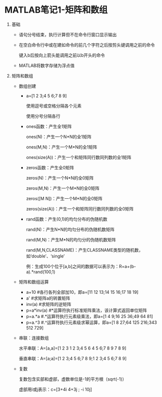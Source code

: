 # MATLAB笔记1-矩阵和数组

1. 基础

   + 语句分号结束，执行计算但不在命令行窗口显示输出

   + 在空白命令行中或在建如命令的前几个字符之后按剪头键调用之前的命令

     键入b后按向上箭头能调用之前以b开头的命令

   + MATLAB将数字存储为浮点值

2. 矩阵和数组

   + 数组创建

     + a=[1 2 3;4 5 6;7 8 9]

       使用逗号或空格分隔各个元素

       使用分号分隔各行

     + ones函数：产生全1矩阵

       ones(N)：产生一个N*N的全1矩阵

       ones(M,N)：产生一个M*N的全1矩阵

       ones(size(A))：产生一个和矩阵同行数同列数的全1矩阵

     + zeros函数：产生全0矩阵

       zeros(N)：产生一个N*N的全0矩阵

       zeros(M,N)：产生一个M*N的全0矩阵

       zeros([M N])：产生一个M*N的全0矩阵

       zeros(size(A))：产生一个和矩阵同行数同列数的全0矩阵

     + rand函数：产生(0,1)的均匀分布的伪随机数

       rand(N)：产生N*N的均匀分布的伪随机数矩阵

       rand(M,N)：产生M*N的均匀分的伪随机数矩阵

       rand(M,N,CLASSNAME)：产生CLASSNAME类型的随机数，如‘double’、‘single’

       例：生成100个位于[a,b]之间的数据可以表示为：R=a+(b-a).*rand(100,1)

   + 矩阵和数组运算
     + a+10               #各行各列全部加10，即a=[11 12 13;14 15 16;17 18 19]
     + a'                     #求矩阵a的转置矩阵
     + inv(a)               #求矩阵的逆矩阵
     + p=a*inv(a)      #\*运算符执行标准矩阵乘法，该计算式返回单位矩阵        
     + p=a.*a             #\.\*运算符执行元素级乘法，即a=[1 4 9;16 25 36;49 64 81]  
     + p=a.^3             #.^运算符执行元素级求幂运算，即a=[1 8 27;64 125 216;343 512 729]   

   + 串联：连接数组

     水平串联：A=[a,a]=[1 2 3 1 2 3;4 5 6 4 5 6;7 8 9 7 8 9]

     垂直串联：A=[a;a]=[1 2 3;4 5 6;7 8 9;1 2 3;4 5 6;7 8 9]   

   + 复数

     复数包含实部和虚部，虚数单位是-1的平方根（sqrt(-1)）

     虚部用i或j表示：c=[3+4i 4+3j ; -i 10j]

     